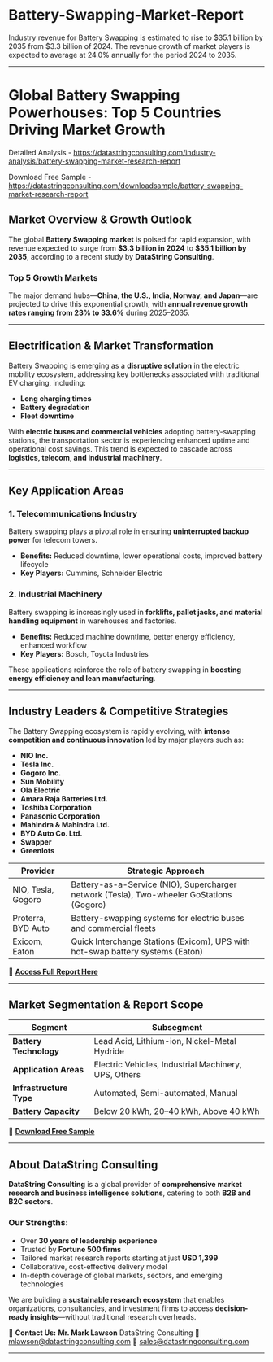 # Battery-Swapping-Market-Report

 Industry revenue for Battery Swapping is estimated to rise to $35.1 billion by 2035 from $3.3 billion of 2024. The revenue growth of market players is expected to average at 24.0% annually for the period 2024 to 2035.


---

# **Global Battery Swapping Powerhouses: Top 5 Countries Driving Market Growth**

Detailed Analysis - https://datastringconsulting.com/industry-analysis/battery-swapping-market-research-report

Download Free Sample - https://datastringconsulting.com/downloadsample/battery-swapping-market-research-report

## **Market Overview & Growth Outlook**

The global **Battery Swapping market** is poised for rapid expansion, with revenue expected to surge from **\$3.3 billion in 2024** to **\$35.1 billion by 2035**, according to a recent study by **DataString Consulting**.

### **Top 5 Growth Markets**

The major demand hubs—**China, the U.S., India, Norway, and Japan**—are projected to drive this exponential growth, with **annual revenue growth rates ranging from 23% to 33.6%** during 2025–2035.

---

## **Electrification & Market Transformation**

Battery Swapping is emerging as a **disruptive solution** in the electric mobility ecosystem, addressing key bottlenecks associated with traditional EV charging, including:

* **Long charging times**
* **Battery degradation**
* **Fleet downtime**

With **electric buses and commercial vehicles** adopting battery-swapping stations, the transportation sector is experiencing enhanced uptime and operational cost savings. This trend is expected to cascade across **logistics, telecom, and industrial machinery**.

---

## **Key Application Areas**

### **1. Telecommunications Industry**

Battery swapping plays a pivotal role in ensuring **uninterrupted backup power** for telecom towers.

* **Benefits:** Reduced downtime, lower operational costs, improved battery lifecycle
* **Key Players:** Cummins, Schneider Electric

### **2. Industrial Machinery**

Battery swapping is increasingly used in **forklifts, pallet jacks, and material handling equipment** in warehouses and factories.

* **Benefits:** Reduced machine downtime, better energy efficiency, enhanced workflow
* **Key Players:** Bosch, Toyota Industries

These applications reinforce the role of battery swapping in **boosting energy efficiency and lean manufacturing**.

---

## **Industry Leaders & Competitive Strategies**

The Battery Swapping ecosystem is rapidly evolving, with **intense competition and continuous innovation** led by major players such as:

* **NIO Inc.**
* **Tesla Inc.**
* **Gogoro Inc.**
* **Sun Mobility**
* **Ola Electric**
* **Amara Raja Batteries Ltd.**
* **Toshiba Corporation**
* **Panasonic Corporation**
* **Mahindra & Mahindra Ltd.**
* **BYD Auto Co. Ltd.**
* **Swapper**
* **Greenlots**

| **Provider**       | **Strategic Approach**                                                                    |
| ------------------ | ----------------------------------------------------------------------------------------- |
| NIO, Tesla, Gogoro | Battery-as-a-Service (NIO), Supercharger network (Tesla), Two-wheeler GoStations (Gogoro) |
| Proterra, BYD Auto | Battery-swapping systems for electric buses and commercial fleets                         |
| Exicom, Eaton      | Quick Interchange Stations (Exicom), UPS with hot-swap battery systems (Eaton)            |

📘 **[Access Full Report Here](https://datastringconsulting.com/industry-analysis/battery-swapping-market-research-report)**

---

## **Market Segmentation & Report Scope**

| **Segment**             | **Subsegment**                                       |
| ----------------------- | ---------------------------------------------------- |
| **Battery Technology**  | Lead Acid, Lithium-ion, Nickel-Metal Hydride         |
| **Application Areas**   | Electric Vehicles, Industrial Machinery, UPS, Others |
| **Infrastructure Type** | Automated, Semi-automated, Manual                    |
| **Battery Capacity**    | Below 20 kWh, 20–40 kWh, Above 40 kWh                |

📄 **[Download Free Sample](https://datastringconsulting.com/downloadsample/battery-swapping-market-research-report)**

---

## **About DataString Consulting**

**DataString Consulting** is a global provider of **comprehensive market research and business intelligence solutions**, catering to both **B2B and B2C sectors**.

### **Our Strengths:**

* Over **30 years of leadership experience**
* Trusted by **Fortune 500 firms**
* Tailored market research reports starting at just **USD 1,399**
* Collaborative, cost-effective delivery model
* In-depth coverage of global markets, sectors, and emerging technologies

We are building a **sustainable research ecosystem** that enables organizations, consultancies, and investment firms to access **decision-ready insights**—without traditional research overheads.

📩 **Contact Us:**
**Mr. Mark Lawson**
DataString Consulting
📧 [mlawson@datastringconsulting.com](mailto:mlawson@datastringconsulting.com)
📧 [sales@datastringconsulting.com](mailto:sales@datastringconsulting.com)

---

